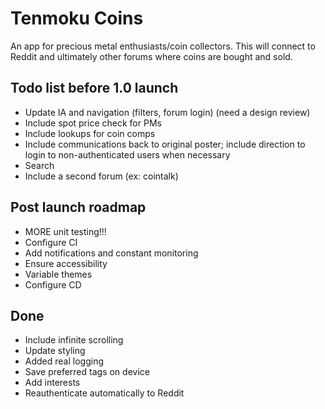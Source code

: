 # Tenmoku Coins

An app for precious metal enthusiasts/coin collectors. This will connect to Reddit and ultimately
other forums where coins are bought and sold.

## Todo list before 1.0 launch
- Update IA and navigation (filters, forum login) (need a design review)
- Include spot price check for PMs
- Include lookups for coin comps
- Include communications back to original poster; include direction to login to non-authenticated users when necessary
- Search
- Include a second forum (ex: cointalk)

## Post launch roadmap
- MORE unit testing!!!
- Configure CI
- Add notifications and constant monitoring
- Ensure accessibility
- Variable themes
- Configure CD

## Done
- Include infinite scrolling
- Update styling
- Added real logging
- Save preferred tags on device
- Add interests
- Reauthenticate automatically to Reddit